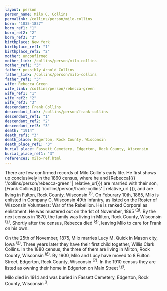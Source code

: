 ```yaml
---
layout: person
person_name: Milo C. Collins
permalink: /collins/person/milo-collins
born: "1835-1837"
born_ref1: "1"
born_ref2: "2"
born_ref3: "3"
birthplace: New York
birthplace_ref1: "1"
birthplace_ref2: "2"
mother: unconfirmed
mother_link: /collins/person/milo-collins
mother_ref1: "3"
father: possibly Arnold Collins
father_link: /collins/person/milo-collins
father_ref1: "3"
wife: Rebecca Green
wife_link: /collins/person/rebecca-green
wife_ref1: "1"
wife_ref2: "2"
wife_ref3: "3"
descendant: Frank Collins
descendant_link: /collins/person/frank-collins
descendant_ref1: "1"
descendant_ref2: "2"
descendant_ref3: "3"
death: "1914"
death_ref1: "3"
death_place: Edgerton, Rock County, Wisconsin
death_place_ref1: "3"
burial_place: Fassett Cemetery, Edgerton, Rock County, Wisconsin
burial_place_ref1: "3"
references: milo-ref.html
---
```

There are few confirmed records of Milo Collin's early life. He first shows up conclusively in the 1860 census, where he and [Rebecca]({{ '/collins/person/rebecca-green' | relative_url}}) are married with their son, [Frank Collins]({{ '/collins/person/frank-collins' | relative_url }}), and are living in Fulton, Rock County, Wisconsin <sup>([1](#1))</sup>. On Feburary 10th, 1865, Milo is enlisted in Company C, Wisconsin 49th Infantry, as listed on the Roster of Wisconsin Volunteers: War of the Rebellion. He is ranked Corporal as enlistment. He was mustered out on the 1st of November, 1865 <sup>([9](#9))</sup>. By the next census in 1870, the family was living in Milton, Rock County, Wisconsin <sup>([2](#2))</sup>. Shortly after the census, Rebecca died <sup>([4](#4))</sup>, leaving Milo to care for Frank on his own.

On the 25th of November, 1875, Milo marries Lucy M. Quick in Mason city, Iowa <sup>([5](#5))</sup>. Three years later they have their first child together, Willis Clark Collins. In the 1880 census, the three of them are living in Milton, Rock County, Wisconsin <sup>([6](#6))</sup>. By 1900, Milo and Lucy have moved to 8 Fulton Street, Edgerton, Rock County, Wisconsin <sup>([7](#7))</sup>. In the 1910 census they are listed as owning their home in Edgerton on Main Street <sup>([8](#8))</sup>.

Milo died in 1914 and was buried in Fassett Cemetery, Edgerton, Rock County, Wisconsin <sup>[3](#3)</sup>.
